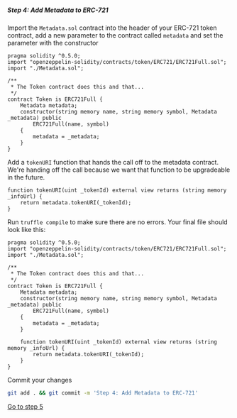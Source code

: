 
##### Step 4: Add Metadata to ERC-721

Import the `Metadata.sol` contract into the header of your ERC-721 token contract, add a new parameter to the contract called `metadata` and set the parameter with the constructor

```solidity
pragma solidity ^0.5.0;
import "openzeppelin-solidity/contracts/token/ERC721/ERC721Full.sol";
import "./Metadata.sol";

/**
 * The Token contract does this and that...
 */
contract Token is ERC721Full {
    Metadata metadata;
    constructor(string memory name, string memory symbol, Metadata _metadata) public
        ERC721Full(name, symbol)
    { 
        metadata = _metadata;
    }
}

```

Add a `tokenURI` function that hands the call off to the metadata contract. We're handing off the call because we want that function to be upgradeable in the future.

```solidity
function tokenURI(uint _tokenId) external view returns (string memory _infoUrl) {
    return metadata.tokenURI(_tokenId);
}
```

Run `truffle compile` to make sure there are no errors. Your final file should look like this:

```solidity
pragma solidity ^0.5.0;
import "openzeppelin-solidity/contracts/token/ERC721/ERC721Full.sol";
import "./Metadata.sol";

/**
 * The Token contract does this and that...
 */
contract Token is ERC721Full {
    Metadata metadata;
    constructor(string memory name, string memory symbol, Metadata _metadata) public
        ERC721Full(name, symbol)
    { 
        metadata = _metadata;
    }

    function tokenURI(uint _tokenId) external view returns (string memory _infoUrl) {
        return metadata.tokenURI(_tokenId);
    }
}
```

Commit your changes

```bash
git add . && git commit -m 'Step 4: Add Metadata to ERC-721'
```

[Go to step 5](1-05.md)
